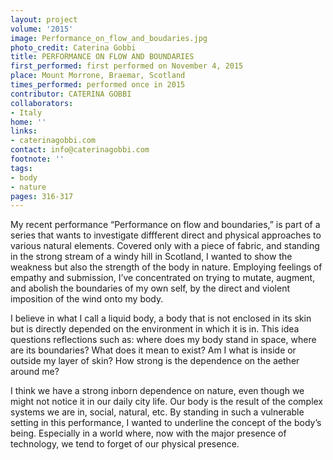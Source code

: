 ```yaml
---
layout: project
volume: '2015'
image: Performance_on_flow_and_boudaries.jpg
photo_credit: Caterina Gobbi
title: PERFORMANCE ON FLOW AND BOUNDARIES
first_performed: first performed on November 4, 2015
place: Mount Morrone, Braemar, Scotland
times_performed: performed once in 2015
contributor: CATERINA GOBBI
collaborators:
- Italy
home: ''
links:
- caterinagobbi.com
contact: info@caterinagobbi.com
footnote: ''
tags:
- body
- nature
pages: 316-317
---
```


My recent performance “Performance on flow and boundaries,” is part of a series that wants to investigate diffferent direct and physical approaches to various natural elements. Covered only with a piece of fabric, and standing in the strong stream of a windy hill in Scotland, I wanted to show the weakness but also the strength of the body in nature. Employing feelings of empathy and submission, I’ve concentrated on trying to mutate, augment, and abolish the boundaries of my own self, by the direct and violent imposition of the wind onto my body.

I believe in what I call a liquid body, a body that is not enclosed in its skin but is directly depended on the environment in which it is in. This idea questions reflections such as: where does my body stand in space, where are its boundaries? What does it mean to exist? Am I what is inside or outside my layer of skin? How strong is the dependence on the aether around me?

I think we have a strong inborn dependence on nature, even though we might not notice it in our daily city life. Our body is the result of the complex systems we are in, social, natural, etc. By standing in such a vulnerable setting in this performance, I wanted to underline the concept of the body’s being. Especially in a world where, now with the major presence of technology, we tend to forget of our physical presence.
